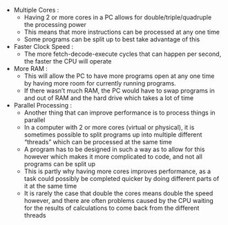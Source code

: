 - Multiple Cores : 
	- Having 2 or more cores in a PC allows for double/triple/quadruple the processing power 
	- This means that more instructions can be processed at any one time
	- Some programs can be split up to best take advantage of this
- Faster Clock Speed : 
	- The more fetch-decode-execute cycles that can happen per second, the faster the CPU will operate
- More RAM : 
	- This will allow the PC to have more programs open at any one time by having more room for currently running programs. 
	- If there wasn’t much RAM, the PC would have to swap programs in and out of RAM and the hard drive which takes a lot of time
- Parallel Processing :
	- Another thing that can improve performance is to process things in parallel 
	- In a computer with 2 or more cores (virtual or physical), it is sometimes possible to split programs up into multiple different “threads” which can be processed at the same time 
	- A program has to be designed in such a way as to allow for this however which makes it more complicated to code, and not all programs can be split up
	-  This is partly why having more cores improves performance, as a task could possibly be completed quicker by doing different parts of it at the same time 
	- It is rarely the case that double the cores means double the speed however, and there are often problems caused by the CPU waiting for the results of calculations to come back from the different threads